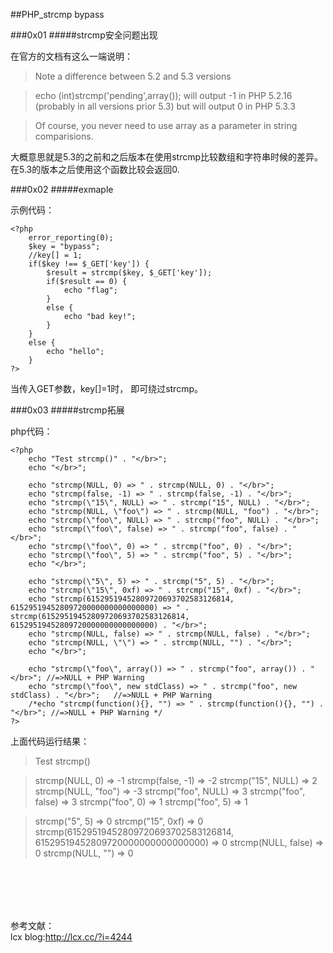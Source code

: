 ##PHP_strcmp bypass  

###0x01
#####strcmp安全问题出现  

在官方的文档有这么一端说明：

>Note a difference between 5.2 and 5.3 versions

>echo (int)strcmp('pending',array());
>will output -1 in PHP 5.2.16 (probably in all versions prior 5.3)
>but will output 0 in PHP 5.3.3

>Of course, you never need to use array as a parameter in string comparisions.

大概意思就是5.3的之前和之后版本在使用strcmp比较数组和字符串时候的差异。
在5.3的版本之后使用这个函数比较会返回0.  

###0x02
#####exmaple

示例代码：
```
<?php
	error_reporting(0);
	$key = "bypass";
	//key[] = 1;
	if($key !== $_GET['key']) {
		$result = strcmp($key, $_GET['key']);
		if($result == 0) {
			echo "flag";
		}
		else {
			echo "bad key!";
		}
	}
	else {
		echo "hello";
	}
?>
```
当传入GET参数，key[]=1时， 即可绕过strcmp。  

###0x03
#####strcmp拓展

php代码：
```
<?php
	echo "Test strcmp()" . "</br>";
	echo "</br>";
	
	echo "strcmp(NULL, 0) => " . strcmp(NULL, 0) . "</br>";
	echo "strcmp(false, -1) => " . strcmp(false, -1) . "</br>";
	echo "strcmp(\"15\", NULL) => " . strcmp("15", NULL) . "</br>";
	echo "strcmp(NULL, \"foo\") => " . strcmp(NULL, "foo") . "</br>";
	echo "strcmp(\"foo\", NULL) => " . strcmp("foo", NULL) . "</br>";
	echo "strcmp(\"foo\", false) => " . strcmp("foo", false) . "</br>";
	echo "strcmp(\"foo\", 0) => " . strcmp("foo", 0) . "</br>";
	echo "strcmp(\"foo\", 5) => " . strcmp("foo", 5) . "</br>";
	echo "</br>";
	
	echo "strcmp(\"5\", 5) => " . strcmp("5", 5) . "</br>";
	echo "strcmp(\"15\", 0xf) => " . strcmp("15", 0xf) . "</br>";
	echo "strcmp(61529519452809720693702583126814, 61529519452809720000000000000000) => " . strcmp(61529519452809720693702583126814, 61529519452809720000000000000000) . "</br>";
	echo "strcmp(NULL, false) => " . strcmp(NULL, false) . "</br>";
	echo "strcmp(NULL, \"\") => " . strcmp(NULL, "") . "</br>";
	echo "</br>";
	
	echo "strcmp(\"foo\", array()) => " . strcmp("foo", array()) . "</br>";	//=>NULL + PHP Warning
	echo "strcmp(\"foo\", new stdClass) => " . strcmp("foo", new stdClass) . "</br>";	//=>NULL + PHP Warning
	/*echo "strcmp(function(){}, "") => " . strcmp(function(){}, "") . "</br>";	//=>NULL + PHP Warning */
?>
```
上面代码运行结果：

>Test strcmp()

>strcmp(NULL, 0) => -1
strcmp(false, -1) => -2
strcmp("15", NULL) => 2
strcmp(NULL, "foo") => -3
strcmp("foo", NULL) => 3
strcmp("foo", false) => 3
strcmp("foo", 0) => 1
strcmp("foo", 5) => 1

>strcmp("5", 5) => 0
strcmp("15", 0xf) => 0
strcmp(61529519452809720693702583126814, 61529519452809720000000000000000) => 0
strcmp(NULL, false) => 0
strcmp(NULL, "") => 0


</br></br>
--------------------------------------
参考文献：  
lcx blog:<http://lcx.cc/?i=4244>